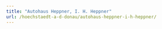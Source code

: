 ```yaml
---
title: "Autohaus Heppner, I. H. Heppner"
url: /hoechstaedt-a-d-donau/autohaus-heppner-i-h-heppner/
---
```

